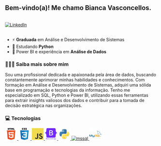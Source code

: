 <h2>Bem-vindo(a)! Me chamo Bianca Vasconcellos.</h2>

<br>

<div>
  <a href="https://www.linkedin.com/in/bianca-vasconcellos-943683132" target="_blank">
    <img src="https://img.shields.io/badge/-LinkedIn-%230077B5?style=for-the-badge&logo=linkedin&logoColor=white" alt="LinkedIn" target="_blank">
  </a> 
</div>
<br>
<ul>
  <li>⚡ <strong>Graduada</strong> em Análise e Desenvolvimento de Sistemas</li>
  <li>🔭 Estudando <strong>Python</strong></li>
  <li>🌱 Power BI e experiência em <strong>Análise de Dados</strong></li>
</ul>

<h3>💁🏽‍♀️ Saiba mais sobre mim</h3>
  
<p>Sou uma profissional dedicada e apaixonada pela área de dados, buscando constantemente aprimorar minhas habilidades e conhecimentos. Com formação em Análise e Desenvolvimento de Sistemas, adquiri uma sólida base em programação e tecnologias da informação. Tenho me especializado em SQL, Python e Power BI, utilizando essas ferramentas para extrair insights valiosos dos dados e contribuir para a tomada de decisão estratégica nas organizações.</p>

<h3> 💻 Tecnologias </h3> 

<p align="left"> 
        <a href="https://www.w3.org/html/" target="_blank">
                <img src="https://raw.githubusercontent.com/devicons/devicon/master/icons/html5/html5-original-wordmark.svg" alt="html5" width="40" height="40"/> 
        </a>
        <a href="https://www.w3schools.com/css/" target="_blank">
                <img src="https://raw.githubusercontent.com/devicons/devicon/master/icons/css3/css3-original-wordmark.svg" alt="css3" width="40" height="40"/> 
        </a>
        <a href="https://developer.mozilla.org/en-US/docs/Web/JavaScript" target="_blank">
                <img src="https://raw.githubusercontent.com/devicons/devicon/master/icons/javascript/javascript-original.svg" alt="javascript" width="40" height="40"/>
        </a>
        <a href="https://getbootstrap.com" target="_blank"> 
                <img src="https://raw.githubusercontent.com/devicons/devicon/master/icons/bootstrap/bootstrap-plain-wordmark.svg" alt="bootstrap" width="40" height="40" /> 
        </a>  
        <a href="https://www.python.org" target="_blank">
                <img src="https://raw.githubusercontent.com/devicons/devicon/master/icons/python/python-original.svg" alt="python" width="40" height="40" />
        </a>
        <a href="https://www.microsoft.com/en-us/sql-server" target="_blank"> 
                <img src="https://www.svgrepo.com/show/303229/microsoft-sql-server-logo.svg" alt="mssql"
            width="40" height="40" /> 
        </a>
        <a href="https://www.mysql.com/" target="_blank">
                <img src="https://raw.githubusercontent.com/devicons/devicon/master/icons/mysql/mysql-original-wordmark.svg"
            alt="mysql" width="40" height="40" /> 
        </a>    
 </p>
